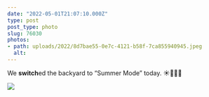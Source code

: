 ```yaml
---
date: "2022-05-01T21:07:10.000Z"
type: post 
post_type: photo
slug: 76030
photos: 
- path: uploads/2022/8d7bae55-0e7c-4121-b58f-7ca855940945.jpeg
  alt: 
---
```

We **switch**ed the backyard to “Summer Mode” today. ☀️🏊‍♂️🍹


![](/uploads/2022/8d7bae55-0e7c-4121-b58f-7ca855940945.jpeg)
